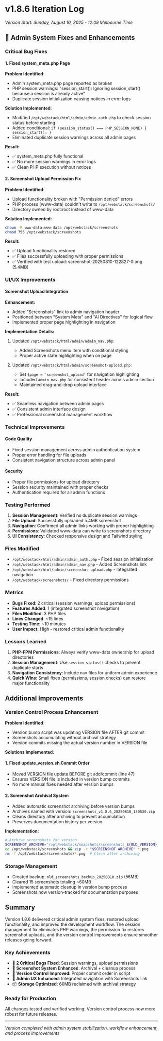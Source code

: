 # v1.8.6 Iteration Log
*Version Start: Sunday, August 10, 2025 - 12:09 Melbourne Time*

## 🔧 Admin System Fixes and Enhancements

### Critical Bug Fixes

#### 1. Fixed system_meta.php Page
**Problem Identified:**
- Admin system_meta.php page reported as broken
- PHP session warnings: "session_start(): Ignoring session_start() because a session is already active"
- Duplicate session initialization causing notices in error logs

**Solution Implemented:**
- Modified `/opt/webstack/html/admin/admin_auth.php` to check session status before starting
- Added conditional: `if (session_status() === PHP_SESSION_NONE) { session_start(); }`
- Eliminated duplicate session warnings across all admin pages

**Result:**
- ✅ system_meta.php fully functional
- ✅ No more session warnings in error logs
- ✅ Clean PHP execution without notices

#### 2. Screenshot Upload Permission Fix
**Problem Identified:**
- Upload functionality broken with "Permission denied" errors
- PHP process (www-data) couldn't write to `/opt/webstack/screenshots/`
- Directory owned by root:root instead of www-data

**Solution Implemented:**
```bash
chown -R www-data:www-data /opt/webstack/screenshots
chmod 755 /opt/webstack/screenshots
```

**Result:**
- ✅ Upload functionality restored
- ✅ Files successfully uploading with proper permissions
- ✅ Verified with test upload: screenshot-20250810-122827-0.png (5.4MB)

### UI/UX Improvements

#### Screenshot Upload Integration
**Enhancement:**
- Added "Screenshots" link to admin navigation header
- Positioned between "System Meta" and "AI Directives" for logical flow
- Implemented proper page highlighting in navigation

**Implementation Details:**
1. Updated `/opt/webstack/html/admin/admin_nav.php`:
   - Added Screenshots menu item with conditional styling
   - Proper active state highlighting when on page

2. Updated `/opt/webstack/html/admin/screenshot-upload.php`:
   - Set `$page = 'screenshot_upload'` for navigation highlighting
   - Included `admin_nav.php` for consistent header across admin section
   - Maintained drag-and-drop upload interface

**Result:**
- ✅ Seamless navigation between admin pages
- ✅ Consistent admin interface design
- ✅ Professional screenshot management workflow

### Technical Improvements

#### Code Quality
- Fixed session management across admin authentication system
- Proper error handling for file uploads
- Consistent navigation structure across admin panel

#### Security
- Proper file permissions for upload directory
- Session security maintained with proper checks
- Authentication required for all admin functions

### Testing Performed
1. **Session Management**: Verified no duplicate session warnings
2. **File Upload**: Successfully uploaded 5.4MB screenshot
3. **Navigation**: Confirmed all admin links working with proper highlighting
4. **Permissions**: Validated www-data can write to screenshots directory
5. **UI Consistency**: Checked responsive design and Tailwind styling

### Files Modified
- `/opt/webstack/html/admin/admin_auth.php` - Fixed session initialization
- `/opt/webstack/html/admin/admin_nav.php` - Added Screenshots link
- `/opt/webstack/html/admin/screenshot-upload.php` - Integrated navigation
- `/opt/webstack/screenshots/` - Fixed directory permissions

### Metrics
- **Bugs Fixed**: 2 critical (session warnings, upload permissions)
- **Features Added**: 1 (integrated screenshot navigation)
- **Files Modified**: 3 PHP files
- **Lines Changed**: ~15 lines
- **Testing Time**: ~10 minutes
- **User Impact**: High - restored critical admin functionality

### Lessons Learned
1. **PHP-FPM Permissions**: Always verify www-data ownership for upload directories
2. **Session Management**: Use `session_status()` checks to prevent duplicate starts
3. **Navigation Consistency**: Include nav files for uniform admin experience
4. **Quick Wins**: Small fixes (permissions, session checks) can restore major functionality

## Additional Improvements

### Version Control Process Enhancement
**Problem Identified:**
- Version bump script was updating VERSION file AFTER git commit
- Screenshots accumulating without archival strategy
- Version commits missing the actual version number in VERSION file

**Solutions Implemented:**

#### 1. Fixed update_version.sh Commit Order
- Moved VERSION file update BEFORE git add/commit (line 47)
- Ensures VERSION file is included in version bump commits
- No more manual fixes needed after version bumps

#### 2. Screenshot Archival System
- Added automatic screenshot archiving before version bumps
- Archives named with version: `screenshots_v1.8.6_20250810_130530.zip`
- Cleans directory after archiving to prevent accumulation
- Preserves documentation history per version

**Implementation:**
```bash
# Archive screenshots for version
SCREENSHOT_ARCHIVE="/opt/webstack/snapshots/screenshots_${OLD_VERSION}_$(date +%Y%m%d_%H%M%S).zip"
cd /opt/webstack/screenshots && zip -r "$SCREENSHOT_ARCHIVE" *.png
rm -f /opt/webstack/screenshots/*.png  # Clean after archiving
```

### Storage Management
- Created backup: `old_screenshots_backup_20250810.zip` (56MB)
- Cleared 15 screenshots totaling ~60MB
- Implemented automatic cleanup in version bump process
- Screenshots now version-tracked for documentation purposes

## Summary
Version 1.8.6 delivered critical admin system fixes, restored upload functionality, and improved the development workflow. The session management fix eliminates PHP warnings, the permission fix restores screenshot uploads, and the version control improvements ensure smoother releases going forward.

### Key Achievements
- 🔧 **2 Critical Bugs Fixed**: Session warnings, upload permissions
- 📸 **Screenshot System Enhanced**: Archival + cleanup process
- 🚀 **Version Control Improved**: Proper commit order in script
- 🎯 **Admin UX Enhanced**: Integrated navigation with Screenshots link
- 📦 **Storage Optimized**: 60MB reclaimed with archival strategy

### Ready for Production
All changes tested and verified working. Version control process now more robust for future releases.

---
*Version completed with admin system stabilization, workflow enhancement, and process improvements*